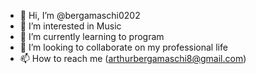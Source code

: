 - 👋 Hi, I’m @bergamaschi0202
- 👀 I’m interested in Music
- 🌱 I’m currently learning to program
- 💞️ I’m looking to collaborate on my professional life
- 📫 How to reach me (arthurbergamaschi8@gmail.com)

<!---
bergamaschi0202/bergamaschi0202 is a ✨ special ✨ repository because its `README.md` (this file) appears on your GitHub profile.
You can click the Preview link to take a look at your changes.
--->
